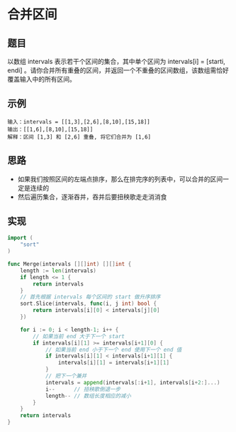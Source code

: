 # 合并区间

## 题目

以数组 intervals 表示若干个区间的集合，其中单个区间为 intervals[i] = [starti, endi] 。请你合并所有重叠的区间，并返回一个不重叠的区间数组，该数组需恰好覆盖输入中的所有区间。

## 示例

```
输入：intervals = [[1,3],[2,6],[8,10],[15,18]]
输出：[[1,6],[8,10],[15,18]]
解释：区间 [1,3] 和 [2,6] 重叠, 将它们合并为 [1,6]
```

## 思路

* 如果我们按照区间的左端点排序，那么在排完序的列表中，可以合并的区间一定是连续的
* 然后遍历集合，逐渐吞并，吞并后要扭秧歌走走消消食

## 实现

```go
import (
	"sort"
)

func Merge(intervals [][]int) [][]int {
	length := len(intervals)
	if length <= 1 {
		return intervals
	}
	// 首先根据 intervals 每个区间的 start 做升序排序
	sort.Slice(intervals, func(i, j int) bool {
		return intervals[i][0] < intervals[j][0]
	})

	for i := 0; i < length-1; i++ {
		// 如果当前 end 大于下一个 start
		if intervals[i][1] >= intervals[i+1][0] {
			// 如果当前 end 小于下一个 end 使用下一个 end 值
			if intervals[i][1] < intervals[i+1][1] {
				intervals[i][1] = intervals[i+1][1]
			}
			// 把下一个兼并
			intervals = append(intervals[:i+1], intervals[i+2:]...)
			i--      // 扭秧歌倒退一步
			length-- // 数组长度相应的减小
		}
	}
	return intervals
}
```